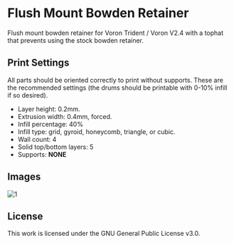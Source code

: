 # Flush Mount Bowden Retainer

Flush mount bowden retainer for Voron Trident / Voron V2.4 with a tophat that
prevents using the stock bowden retainer.

## Print Settings

All parts should be oriented correctly to print without supports. These are the recommended settings (the drums should be printable with 0-10% infill if so desired).

- Layer height: 0.2mm.
- Extrusion width: 0.4mm, forced.
- Infill percentage: 40%
- Infill type: grid, gyroid, honeycomb, triangle, or cubic.
- Wall count: 4
- Solid top/bottom layers: 5
- Supports: **NONE**

## Images

![1](./Images/image0001.jpeg)

## License

This work is licensed under the GNU General Public License v3.0.
